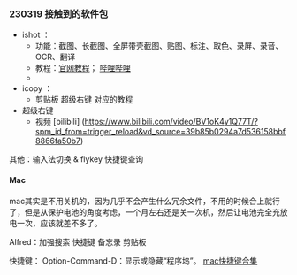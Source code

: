 
### 230319 接触到的软件包
- ishot  ：
	- 功能：截图、长截图、全屏带壳截图、贴图、标注、取色、录屏、录音、OCR、翻译
	- 教程：[官网教程](https://www.better365.cn/ishottv.html)；   [哔哩哔哩](https://www.bilibili.com/video/BV1rg4y1q7BY/?spm_id_from=autoNext&vd_source=39b85b0294a7d536158bbf8866fa50b7)
	- 
- icopy ：
	- 剪贴板 超级右键  对应的教程
- 超级右键
	-  视频 [bilibili] (https://www.bilibili.com/video/BV1oK4y1Q77T/?spm_id_from=trigger_reload&vd_source=39b85b0294a7d536158bbf8866fa50b7)

其他：输入法切换  &  flykey  快捷键查询




#### Mac
mac其实是不用关机的，因为几乎不会产生什么冗余文件，不用的时候合上就行了，但是从保护电池的角度考虑，一个月左右还是关一次机，然后让电池完全充放电一次，应该就差不多了。

Alfred：加强搜索
快捷键 备忘录
剪贴板

快捷键：
Option-Command-D：显示或隐藏“程序坞”。
[mac快捷键合集](https://baijiahao.baidu.com/s?id=1747802458029647804&wfr=spider&for=pc)